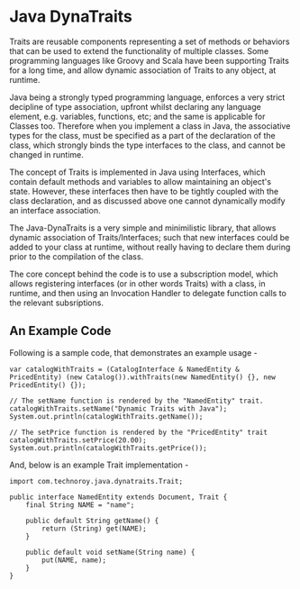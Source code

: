 # Java DynaTraits

Traits are reusable components representing a set of methods or behaviors that can be used to extend the functionality of multiple classes. Some programming languages like Groovy and Scala have been supporting Traits for a long time, and allow dynamic association of Traits to any object, at runtime.

Java being a strongly typed programming language, enforces a very strict decipline of type association, upfront whilst declaring any language element, e.g. variables, functions, etc; and the same is applicable for Classes too. Therefore when you implement a class in Java, the associative types for the class, must be specified as a part of the declaration of the class, which strongly binds the type interfaces to the class, and cannot be changed in runtime.

The concept of Traits is implemented in Java using Interfaces, which contain default methods and variables to allow maintaining an object's state. However, these interfaces then have to be tightly coupled with the class declaration, and as discussed above one cannot dynamically modify an interface association.

The Java-DynaTraits is a very simple and minimilistic library, that allows dynamic association of Traits/Interfaces; such that new interfaces could be added to your class at runtime, without really having to declare them during prior to the compilation of the class.

The core concept behind the code is to use a subscription model, which allows registering interfaces (or in other words Traits) with a class, in runtime, and then using an Invocation Handler to delegate function calls to the relevant subsriptions.

## An Example Code

Following is a sample code, that demonstrates an example usage -

```
var catalogWithTraits = (CatalogInterface & NamedEntity & PricedEntity) (new Catalog()).withTraits(new NamedEntity() {}, new PricedEntity() {});

// The setName function is rendered by the "NamedEntity" trait.
catalogWithTraits.setName("Dynamic Traits with Java");
System.out.println(catalogWithTraits.getName());

// The setPrice function is rendered by the "PricedEntity" trait
catalogWithTraits.setPrice(20.00);
System.out.println(catalogWithTraits.getPrice());
```

And, below is an example Trait implementation -

```
import com.technoroy.java.dynatraits.Trait;

public interface NamedEntity extends Document, Trait {
	final String NAME = "name";

	public default String getName() {
		return (String) get(NAME);
	}

	public default void setName(String name) {
		put(NAME, name);
	}
}
```
